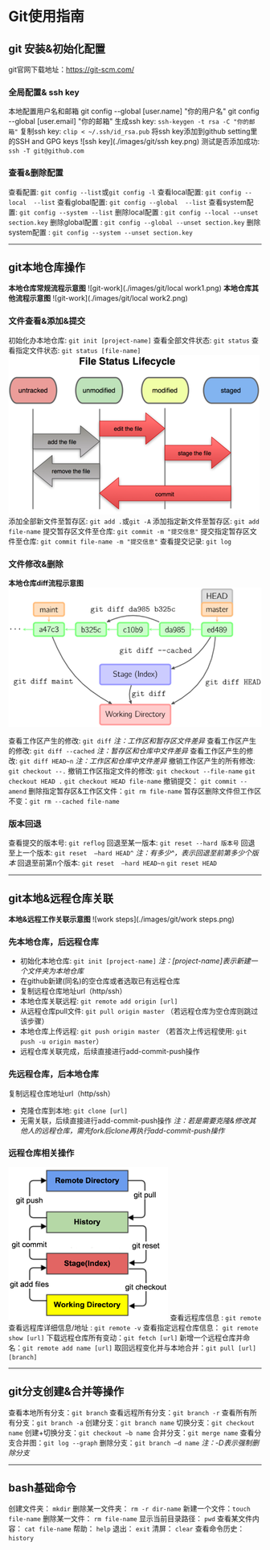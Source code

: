 # Git使用指南
## git 安装&初始化配置
git官网下载地址：<https://git-scm.com/>
### 全局配置& ssh key
本地配置用户名和邮箱
	git config --global [user.name] "你的用户名"
	git config --global [user.email] "你的邮箱"
生成ssh key: `ssh-keygen -t rsa -C "你的邮箱"`
复制ssh key: `clip < ~/.ssh/id_rsa.pub`
将ssh key添加到github setting里的SSH and GPG keys
![ssh key](./images/git/ssh key.png)
测试是否添加成功: `ssh -T git@github.com`
### 查看&删除配置
查看配置: `git config --list`或`git config -l`
查看local配置: `git config --local  --list`
查看global配置: `git config --global  --list`
查看system配置: `git config --system --list`
删除local配置 : `git config --local --unset section.key`
删除global配置 : `git config --global --unset section.key`
删除system配置 : `git config --system --unset section.key`

___
## git本地仓库操作
**本地仓库常规流程示意图**
![git-work](./images/git/local work1.png)
**本地仓库其他流程示意图**
![git-work](./images/git/local work2.png)

### 文件查看&添加&提交
初始化办本地仓库: `git init [project-name]`
查看全部文件状态: `git status`
查看指定文件状态: `git status [file-name]`
![git-work](./images/git/status.png)
添加全部新文件至暂存区: `git add .`或`git -A`
添加指定新文件至暂存区: `git add file-name`
提交暂存区文件至仓库: `git commit -m "提交信息"`
提交指定暂存区文件至仓库: `git commit file-name -m "提交信息"`
查看提交记录: `git log`

### 文件修改&删除
**本地仓库diff流程示意图**
![git-work](./images/git/diff.png)

查看工作区产生的修改: `git diff`
*注：工作区和暂存区文件差异*
查看工作区产生的修改: `git diff --cached`
*注：暂存区和仓库中文件差异*
查看工作区产生的修改: `git diff HEAD~n`
*注：工作区和仓库中文件差异*
撤销工作区产生的所有修改: `git checkout --.`
撤销工作区指定文件的修改: `git checkout --file-name`
`git checkout HEAD .`
`git checkout HEAD file-name`
撤销提交： `git commit --amend`
删除指定暂存区&工作区文件：`git rm file-name`
暂存区删除文件但工作区不变：`git rm --cached file-name`

### 版本回退
查看提交的版本号: `git reflog`
回退至某一版本: `git reset --hard 版本号` 
回退至上一个版本: `git reset  –hard HEAD^`
*注：有多少^，表示回退至前第多少个版本*
回退至前第n个版本: `git reset  –hard HEAD~n`
`git reset HEAD`
___
## git本地&远程仓库关联
**本地&远程工作关联示意图**
![work steps](./images/git/work steps.png)
### 先本地仓库，后远程仓库
- 初始化本地仓库: `git init [project-name]`
*注：[project-name]表示新建一个文件夹为本地仓库*
- 在github新建(同名)的空仓库或者选取已有远程仓库
- 复制远程仓库地址url（http/ssh）
- 本地仓库关联远程: `git remote add origin [url]` 
- 从远程仓库pull文件: `git pull origin master`
（若远程仓库为空仓库则跳过该步骤）
- 本地仓库上传远程: `git push origin master`
（若首次上传远程使用: `git push -u origin master`）
- 远程仓库关联完成，后续直接进行add-commit-push操作
### 先远程仓库，后本地仓库
复制远程仓库地址url（http/ssh）
- 克隆仓库到本地: `git clone [url]`
- 无需关联，后续直接进行add-commit-push操作
*注：若是需要克隆&修改其他人的远程仓库，需先fork后clone再执行add-commit-push操作*
### 远程仓库相关操作
![remote](./images/git/relationship.png)
查看远程库信息 : `git remote`
查看远程库详细信息/地址 : `git remote -v`
查看指定远程仓库信息： `git remote show [url]`
下载远程仓库所有变动：`git fetch [url]`
新增一个远程仓库并命名：`git remote add name [url]`
取回远程变化并与本地合并：`git pull [url] [branch]`

___
## git分支创建&合并等操作
查看本地所有分支：`git branch`
查看远程所有分支：`git branch -r`
查看所有所有分支：`git branch -a`
创建分支：`git branch name`
切换分支：`git checkout name`
创建+切换分支：`git checkout –b name`
合并分支：`git merge name`
查看分支合并图：`git log --graph`
删除分支：`git branch –d name`
*注：-D表示强制删除分支*

___
## bash基础命令
创建文件夹： `mkdir`
删除某一文件夹： `rm -r dir-name`
新建一个文件：`touch file-name`
删除某一文件： `rm file-name`
显示当前目录路径： `pwd`
查看某文件内容： `cat file-name`
帮助： `help`
退出： `exit`
清屏： `clear`
查看命令历史：`history`